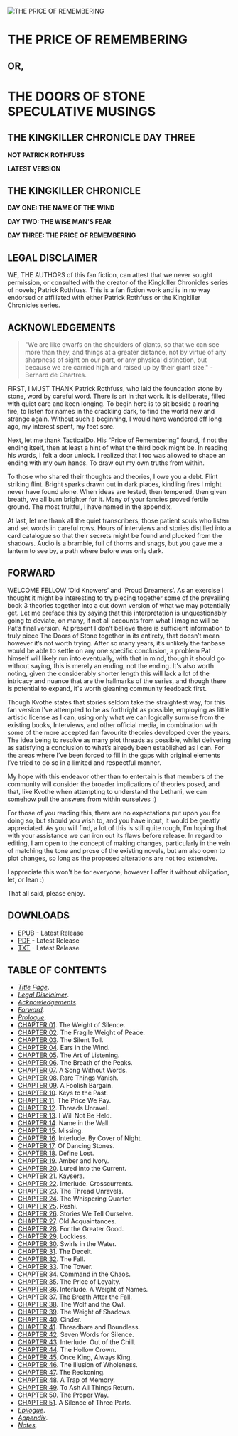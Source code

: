 ![THE PRICE OF REMEMBERING](book/images/cover.jpg)

# THE PRICE OF REMEMBERING

## OR,

# THE DOORS OF STONE SPECULATIVE MUSINGS

## THE KINGKILLER CHRONICLE DAY THREE

**NOT PATRICK ROTHFUSS**

**LATEST VERSION**

## THE KINGKILLER CHRONICLE

**DAY ONE: THE NAME OF THE WIND**

**DAY TWO: THE WISE MAN'S FEAR**

**DAY THREE: THE PRICE OF REMEMBERING**

## LEGAL DISCLAIMER

WE, THE AUTHORS of this fan fiction, can attest that we never sought permission, or consulted with the creator of the Kingkiller Chronicles series of novels; Patrick Rothfuss. This is a fan fiction work and is in no way endorsed or affiliated with either Patrick Rothfuss or the Kingkiller Chronicles series.

## ACKNOWLEDGEMENTS

> "We are like dwarfs on the shoulders of giants, so that we can see more than they, and things at a greater distance, not by virtue of any sharpness of sight on our part, or any physical distinction, but because we are carried high and raised up by their giant size." - Bernard de Chartres.

FIRST, I MUST THANK Patrick Rothfuss, who laid the foundation stone by stone, word by careful word. There is art in that work. It is deliberate, filled with quiet care and keen longing. To begin here is to sit beside a roaring fire, to listen for names in the crackling dark, to find the world new and strange again. Without such a beginning, I would have wandered off long ago, my interest spent, my feet sore.

Next, let me thank TacticalDo. His “Price of Remembering” found, if not the ending itself, then at least a hint of what the third book might be. In reading his words, I felt a door unlock. I realized that I too was allowed to shape an ending with my own hands. To draw out my own truths from within.

To those who shared their thoughts and theories, I owe you a debt. Flint striking flint. Bright sparks drawn out in dark places, kindling fires I might never have found alone. When ideas are tested, then tempered, then given breath, we all burn brighter for it. Many of your fancies proved fertile ground. The most fruitful, I have named in the appendix.

At last, let me thank all the quiet transcribers, those patient souls who listen and set words in careful rows. Hours of interviews and stories distilled into a card catalogue so that their secrets might be found and plucked from the shadows. Audio is a bramble, full of thorns and snags, but you gave me a lantern to see by, a path where before was only dark.

## FORWARD

WELCOME FELLOW ‘Old Knowers’ and ‘Proud Dreamers’. As an exercise I thought it might be interesting to try piecing together some of the prevailing book 3 theories together into a cut down version of what we may potentially get. Let me preface this by saying that this interpretation is unquestionably going to deviate, on many, if not all accounts from what I imagine will be Pat’s final version. At present I don’t believe there is sufficient information to truly piece The Doors of Stone together in its entirety, that doesn’t mean however it’s not worth trying. After so many years, it’s unlikely the fanbase would be able to settle on any one specific conclusion, a problem Pat himself will likely run into eventually, with that in mind, though it should go without saying, this is merely an ending, not the ending. It's also worth noting, given the considerably shorter length this will lack a lot of the intricacy and nuance that are the hallmarks of the series, and though there is potential to expand, it's worth gleaning community feedback first.

Though Kvothe states that stories seldom take the straightest way, for this fan version I’ve attempted to be as forthright as possible, employing as little artistic license as I can, using only what we can logically surmise from the existing books, Interviews, and other official media, in combination with some of the more accepted fan favourite theories developed over the years. The idea being to resolve as many plot threads as possible, whilst delivering as satisfying a conclusion to what’s already been established as I can. For the areas where I’ve been forced to fill in the gaps with original elements I’ve tried to do so in a limited and respectful manner.

My hope with this endeavor other than to entertain is that members of the community will consider the broader implications of theories posed, and that, like Kvothe when attempting to understand the Lethani, we can somehow pull the answers from within ourselves :)

For those of you reading this, there are no expectations put upon you for doing so, but should you wish to, and you have input, it would be greatly appreciated. As you will find, a lot of this is still quite rough, I’m hoping that with your assistance we can iron out its flaws before release. In regard to editing, I am open to the concept of making changes, particularly in the vein of matching the tone and prose of the existing novels, but am also open to plot changes, so long as the proposed alterations are not too extensive.

I appreciate this won't be for everyone, however I offer it without obligation, let, or lean :)

That all said, please enjoy.

## DOWNLOADS

* [EPUB](https://github.com/frypatch/The-Price-of-Remembering/releases/latest) - Latest Release
* [PDF](https://github.com/frypatch/The-Price-of-Remembering/releases/latest) - Latest Release
* [TXT](https://github.com/frypatch/The-Price-of-Remembering/releases/latest) - Latest Release

## TABLE OF CONTENTS

* [*Title Page*](#the-price-of-remembering).
* [*Legal Disclaimer*](#legal-disclaimer).
* [*Acknowledgements*](#acknowledgements).
* [*Forward*](#forward).
* [*Prologue*](book/Prologue.md).
* [CHAPTER 01](book/CHAPTER_01.md). The Weight of Silence.
* [CHAPTER 02](book/CHAPTER_02.md). The Fragile Weight of Peace.
* [CHAPTER 03](book/CHAPTER_03.md). The Silent Toll.
* [CHAPTER 04](book/CHAPTER_04.md). Ears in the Wind.
* [CHAPTER 05](book/CHAPTER_05.md). The Art of Listening.
* [CHAPTER 06](book/CHAPTER_06.md). The Breath of the Peaks.
* [CHAPTER 07](book/CHAPTER_07.md). A Song Without Words.
* [CHAPTER 08](book/CHAPTER_08.md). Rare Things Vanish.
* [CHAPTER 09](book/CHAPTER_09.md). A Foolish Bargain.
* [CHAPTER 10](book/CHAPTER_10.md). Keys to the Past.
* [CHAPTER 11](book/CHAPTER_11.md). The Price We Pay.
* [CHAPTER 12](book/CHAPTER_12.md). Threads Unravel.
* [CHAPTER 13](book/CHAPTER_13.md). I Will Not Be Held.
* [CHAPTER 14](book/CHAPTER_14.md). Name in the Wall.
* [CHAPTER 15](book/CHAPTER_15.md). Missing.
* [CHAPTER 16](book/CHAPTER_16.md). Interlude. By Cover of Night.
* [CHAPTER 17](book/CHAPTER_17.md). Of Dancing Stones.
* [CHAPTER 18](book/CHAPTER_18.md). Define Lost.
* [CHAPTER 19](book/CHAPTER_19.md). Amber and Ivory.
* [CHAPTER 20](book/CHAPTER_20.md). Lured into the Current.
* [CHAPTER 21](book/CHAPTER_21.md). Kaysera.
* [CHAPTER 22](book/CHAPTER_22.md). Interlude. Crosscurrents.
* [CHAPTER 23](book/CHAPTER_23.md). The Thread Unravels.
* [CHAPTER 24](book/CHAPTER_24.md). The Whispering Quarter.
* [CHAPTER 25](book/CHAPTER_25.md). Reshi.
* [CHAPTER 26](book/CHAPTER_26.md). Stories We Tell Ourselve.
* [CHAPTER 27](book/CHAPTER_27.md). Old Acquaintances.
* [CHAPTER 28](book/CHAPTER_28.md). For the Greater Good.
* [CHAPTER 29](book/CHAPTER_29.md). Lockless.
* [CHAPTER 30](book/CHAPTER_30.md). Swirls in the Water.
* [CHAPTER 31](book/CHAPTER_31.md). The Deceit.
* [CHAPTER 32](book/CHAPTER_32.md). The Fall.
* [CHAPTER 33](book/CHAPTER_33.md). The Tower.
* [CHAPTER 34](book/CHAPTER_34.md). Command in the Chaos.
* [CHAPTER 35](book/CHAPTER_35.md). The Price of Loyalty.
* [CHAPTER 36](book/CHAPTER_36.md). Interlude. A Weight of Names.
* [CHAPTER 37](book/CHAPTER_37.md). The Breath After the Fall.
* [CHAPTER 38](book/CHAPTER_38.md). The Wolf and the Owl.
* [CHAPTER 39](book/CHAPTER_39.md). The Weight of Shadows.
* [CHAPTER 40](book/CHAPTER_40.md). Cinder.
* [CHAPTER 41](book/CHAPTER_41.md). Threadbare and Boundless.
* [CHAPTER 42](book/CHAPTER_42.md). Seven Words for Silence.
* [CHAPTER 43](book/CHAPTER_43.md). Interlude. Out of the Chill.
* [CHAPTER 44](book/CHAPTER_44.md). The Hollow Crown.
* [CHAPTER 45](book/CHAPTER_45.md). Once King, Always King.
* [CHAPTER 46](book/CHAPTER_46.md). The Illusion of Wholeness.
* [CHAPTER 47](book/CHAPTER_47.md). The Reckoning.
* [CHAPTER 48](book/CHAPTER_48.md). A Trap of Memory.
* [CHAPTER 49](book/CHAPTER_49.md). To Ash All Things Return.
* [CHAPTER 50](book/CHAPTER_50.md). The Proper Way.
* [CHAPTER 51](book/CHAPTER_51.md). A Silence of Three Parts.
* [*Epilogue*](book/Epilogue.md).
* [*Appendix*](book/Appendix.md).
* [*Notes*](book/Notes.md).
